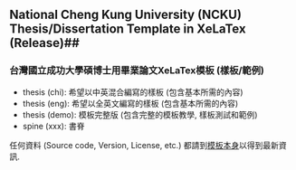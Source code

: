## National Cheng Kung University (NCKU) Thesis/Dissertation Template in XeLaTex (Release)##
### 台灣國立成功大學碩博士用畢業論文XeLaTex模板 (樣板/範例) ###

* thesis (chi):  希望以中英混合編寫的樣板 (包含基本所需的內容)
* thesis (eng):  希望以全英文編寫的樣板   (包含基本所需的內容)
* thesis (demo): 模板完整版             (包含完整的模板教學, 樣板測試和範例)
* spine (xxx): 書脊

任何資料 (Source code, Version, License, etc.) 都請到[模板本身](https://github.com/wengan-li/ncku-thesis-templete)以得到最新資訊.
